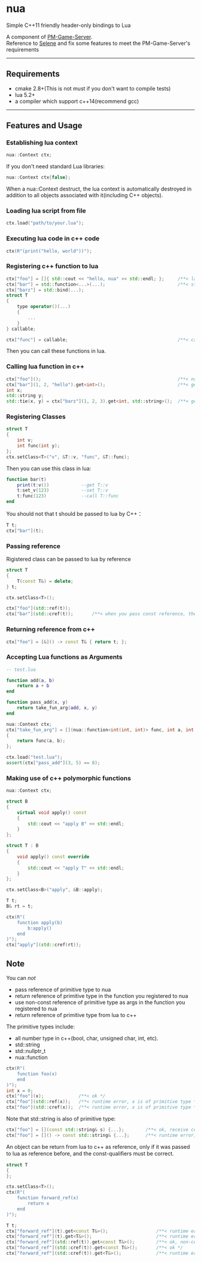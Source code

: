 # nua

Simple C++11 friendly header-only bindings to Lua  

A component of [PM-Game-Server](https://github.com/lucklove/PM-Game-Server).   
Reference to [Selene](https://github.com/jeremyong/Selene) and fix some features to meet the PM-Game-Server's requirements   

---

## Requirements
- cmake 2.8+(This is not must if you don't want to compile tests)  
- lua 5.2+
- a compiler which support c++14(recommend gcc)  

---

## Features and Usage  
### Establishing lua context  
```c++
nua::Context ctx;
```
If you don't need standard Lua libraries:  
```c++
nua::Context ctx{false};
```
When a nua::Context destruct, the lua context is automatically destroyed in addition to all objects associated with it(including C++ objects). 

### Loading lua script from file  
```c++
ctx.load("path/to/your.lua");
```

### Executing lua code in c++ code    
```c++
ctx(R"(print("hello, world"))");
```

### Registering c++ function to lua  
``` c++
ctx["foo"] = []{ std::cout << "hello, nua" << std::endl; };     /**< lambda */
ctx["bar"] = std::function<...>(...);                           /**< stl function */
ctx["barz"] = std::bind(...);                                    
struct T
{
    type operator()(...)
    {
        ...
    }
} callable;

ctx["func"] = callable;                                         /**< callable object */
```  
Then you can call these functions in lua.    
### Calling lua function in c++  
```c++
ctx["foo"]();                                                   /**< no return, no parameter */
ctx["bar"](1, 2, "hello").get<int>();                           /**< get return value with type of int */
int x;
std::string y;
std::tie(x, y) = ctx["barz"](1, 2, 3).get<int, std::string>();  /**< get more than one return value */
```

### Registering Classes  
```c++
struct T
{
    int v;
    int func(int y);
};
ctx.setClass<T>("v", &T::v, "func", &T::func);
```
Then you can use this class in lua:
```lua
function bar(t)
    print(t:v())            --get T::v
    t:set_v(123)            --set T::v
    t:func(123)             --call T::func
end
```
You should not that t should be passed to lua by C++：  
```c++
T t;
ctx["bar"](t);
```

### Passing reference
Rigistered class can be passed to lua by reference  
```c++
struct T
{
    T(const T&) = delete;
} t;

ctx.setClass<T>();

ctx["foo"](std::ref(t));
ctx["bar"](std::cref(t));       /**< when you pass const reference, the set_xxx functions will be omited as well as non-const member function */
```

### Returning reference from c++  
```c++
ctx["foo"] = [&]() -> const T& { return t; };
```

### Accepting Lua functions as Arguments  
```lua
-- test.lua

function add(a, b)
    return a + b 
end

function pass_add(x, y)
    return take_fun_arg(add, x, y)
end
```

```c++
nua::Context ctx;
ctx["take_fun_arg"] = [](nua::function<int(int, int)> func, int a, int b)
{
    return func(a, b); 
};

ctx.load("test.lua");
assert(ctx["pass_add"](3, 5) == 8);
```

### Making use of c++ polymorphic functions  
```c++
nua::Context ctx;

struct B
{
    virtual void apply() const
    {
        std::cout << "apply B" << std::endl;
    }
};

struct T : B
{
    void apply() const override
    {
        std::cout << "apply T" << std::endl;
    }
};

ctx.setClass<B>("apply", &B::apply);

T t;
B& rt = t;

ctx(R"(
    function apply(b)
        b:apply()
    end
)");
ctx["apply"](std::cref(rt));
```

## Note
You can *not* 
- pass reference of primitive type to nua
- return reference of primitive type in the function you registered to nua
- use non-const reference of primitive type as args in the function you registered to nua
- return reference of primitive type from lua to c++  
  
The primitive types include:
- all number type in c++(bool, char, unsigned char, int, etc).
- std::string
- std::nullptr_t
- nua::function  
  
```c++
ctx(R"(
    function foo(x)
    end 
)");
int x = 0;
ctx["foo"](x);             /**< ok */  
ctx["foo"](std::ref(x));   /**< runtime error, x is of primitive type */  
ctx["foo"](std::cref(x));  /**< runtime error, x is of primitive type */  
```
  
Note that std::string is also of primitive type:
```c++
ctx["foo"] = [](const std::string& s) {...};        /**< ok, receive const reference of primitive type */  
ctx["foo"] = []() -> const std::string& {...};      /**< runtime error, return reference of primitive type */  
```
  
An object can be return from lua to c++ as reference, only if it was passed to lua as reference before, and the const-qualiﬁers must be correct.  
  
```c++
struct T
{
};

ctx.setClass<T>();
ctx(R"(
    function forward_ref(x)
        return x
    end
)");

T t;
ctx["forward_ref"](t).get<const T&>();                  /**< runtime error, expect a reference of a non-reference object */
ctx["forward_ref"](t).get<T&>();                        /**< runtime error, expect a reference of a non-reference object */
ctx["forward_ref"](std::ref(t)).get<const T&>();        /**< ok, non-const reference can be translate to its' const version */
ctx["forward_ref"](std::cref(t)).get<const T&>();       /**< ok */
ctx["forward_ref"](std::cref(t)).get<T&>();             /**< runtime error, const reference can't be translate to non-const one */
```
